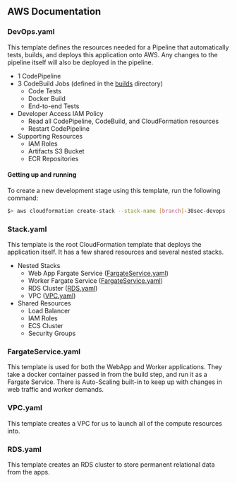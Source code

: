 ## AWS Documentation

### DevOps.yaml

This template defines the resources needed for a Pipeline that automatically tests, builds, and deploys this application onto AWS. Any changes to the pipeline itself will also be deployed in the pipeline.

* 1 CodePipeline
* 3 CodeBuild Jobs (defined in the [builds](builds/) directory)
  * Code Tests
  * Docker Build
  * End-to-end Tests
* Developer Access IAM Policy
  * Read all CodePipeline, CodeBuild, and CloudFormation resources
  * Restart CodePipeline
* Supporting Resources
  * IAM Roles
  * Artifacts S3 Bucket
  * ECR Repositories

#### Getting up and running

To create a new development stage using this template, run the following command:

```sh
$> aws cloudformation create-stack --stack-name [branch]-30sec-devops --parameters ParameterKey=GitBranch,ParameterValue=[branch] --template-body file://AWS/cloudformation/DevOps.yaml --role-arn arn:aws:iam::333435094895:role/CloudFormationRole --capabilities CAPABILITY_IAM
```

### Stack.yaml

This template is the root CloudFormation template that deploys the application itself. It has a few shared resources and several nested stacks.

* Nested Stacks
  * Web App Fargate Service ([FargateService.yaml](FargateService.yaml))
  * Worker Fargate Service ([FargateService.yaml](FargateService.yaml))
  * RDS Cluster ([RDS.yaml](RDS.yaml))
  * VPC ([VPC.yaml](VPC.yaml))
* Shared Resources
  * Load Balancer
  * IAM Roles
  * ECS Cluster
  * Security Groups


### FargateService.yaml

This template is used for both the WebApp and Worker applications. They take a docker container passed in from the build step, and run it as a Fargate Service. There is Auto-Scaling built-in to keep up with changes in web traffic and worker demands.


### VPC.yaml

This template creates a VPC for us to launch all of the compute resources into.


### RDS.yaml

This template creates an RDS cluster to store permanent relational data from the apps.